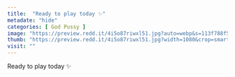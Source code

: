 ```yaml
---
title:  "Ready to play today ✨"
metadate: "hide"
categories: [ God Pussy ]
image: "https://preview.redd.it/4i5o87riwxl51.jpg?auto=webp&s=113f788f54a8c43e230ab055c4cb6945605e2514"
thumb: "https://preview.redd.it/4i5o87riwxl51.jpg?width=1080&crop=smart&auto=webp&s=f07184dbcd03056d00d8dfd4cc7bcad6f85fa950"
visit: ""
---
```

Ready to play today ✨
